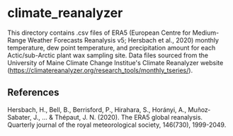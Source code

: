 # climate_reanalyzer

This directory contains .csv files of ERA5 (European Centre for Medium-Range Weather Forecasts Reanalysis v5; Hersbach et al., 2020) monthly temperature, dew point temperature, and precipitation amount for each Actic/sub-Arctic plant wax sampling site. Data files sourced from the University of Maine Climate Change Institue's Climate Reanalyzer website (https://climatereanalyzer.org/research_tools/monthly_tseries/).

## References
Hersbach, H., Bell, B., Berrisford, P., Hirahara, S., Horányi, A., Muñoz‐Sabater, J., ... & Thépaut, J. N. (2020). The ERA5 global reanalysis. Quarterly journal of the royal meteorological society, 146(730), 1999-2049.
